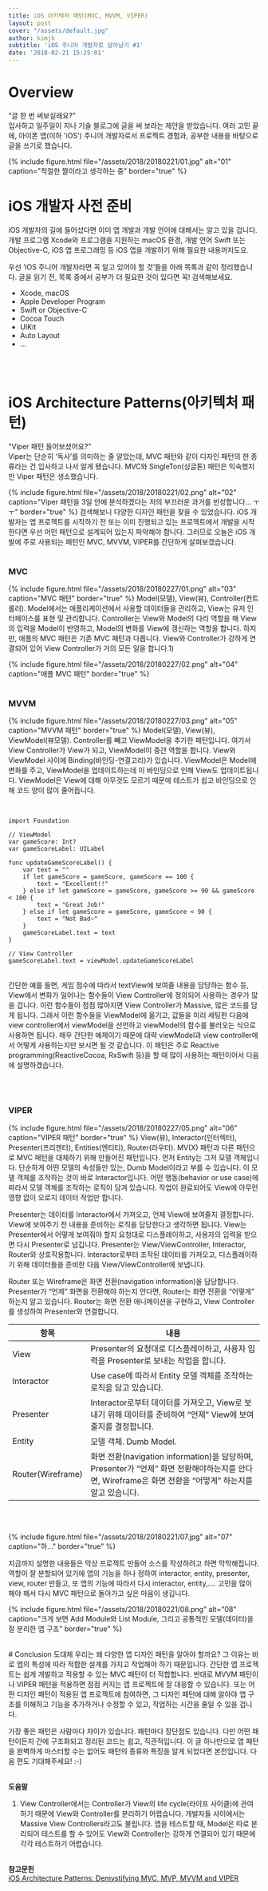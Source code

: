 ```yaml
---
title: iOS 아키텍처 패턴(MVC, MVVM, VIPER)
layout: post
cover: "/assets/default.jpg"
author: kimjh
subtitle: 'iOS 주니어 개발자로 살아남기 #1'
date: '2018-02-21 15:25:01'
---
```


# Overview
"글 한 번 써보실래요?" <br>
입사하고 일주일이 지나 기술 블로그에 글을 써 보라는 제안을 받았습니다. 여러 고민 끝에, 아이폰 앱(이하 'iOS') 주니어 개발자로서 프로젝트 경험과, 공부한 내용을 바탕으로 글을 쓰기로 했습니다. <br>

{% include figure.html file="/assets/2018/20180221/01.jpg" alt="01" caption="적절한 짤이라고 생각하는 중" border="true" %}<br>


# iOS 개발자 사전 준비
iOS 개발자의 길에 들어섰다면 이미 앱 개발과 개발 언어에 대해서는 알고 있을 겁니다. 개발 프로그램 Xcode와 프로그램을 지원하는 macOS 환경, 개발 언어 Swift 또는 Objective-C, iOS 앱 프로그래밍 등 iOS 앱을 개발하기 위해 필요한 내용까지도요. <br>

우선 ‘iOS 주니어 개발자라면 꼭 알고 있어야 할 것’들을 아래 목록과 같이 정리했습니다. 글을 읽기 전, 목록 중에서 공부가 더 필요한 것이 있다면 꼭! 검색해보세요. <br>

- Xcode, macOS
- Apple Developer Program
- Swift or Objective-C
- Cocoa Touch
- UIKit
- Auto Layout
- …

<br><br>
# iOS Architecture Patterns(아키텍처 패턴)
"Viper 패턴 들어보셨어요?" <br>
Viper는 단순히 ‘독사’를 의미하는 줄 알았는데, MVC 패턴와 같이 디자인 패턴의 한 종류라는 건 입사하고 나서 알게 됐습니다. MVC와 SingleTon(싱글톤) 패턴은 익숙했지만 Viper 패턴은 생소했습니다. <br>

{% include figure.html file="/assets/2018/20180221/02.png" alt="02" caption="Viper 패턴을 3일 안에 분석하겠다는 저의 부끄러운 과거를 반성합니다... ㅜㅜ" border="true" %}
검색해보니 다양한 디자인 패턴을 찾을 수 있었습니다. iOS 개발자는 앱 프로젝트를 시작하기 전 또는 이미 진행되고 있는 프로젝트에서 개발을 시작한다면 우선 어떤 패턴으로 설계되어 있는지 파악해야 합니다. 그러므로 오늘은 iOS 개발에 주로 사용되는 패턴인 MVC, MVVM, VIPER를 간단하게 살펴보겠습니다. <br><br>


### MVC
{% include figure.html file="/assets/2018/20180227/01.png" alt="03" caption="MVC 패턴" border="true" %}
Model(모델), View(뷰), Controller(컨트롤러). Model에서는 애플리케이션에서 사용할 데이터들을 관리하고, View는 유저 인터페이스를 표현 및 관리합니다. Controller는 View와 Model의 다리 역할을 해 View의 입력을 Model이 반영하고, Model의 변화를 View에 갱신하는 역할을 합니다. 하지만, 애플의 MVC 패턴은 기존 MVC 패턴과 다릅니다. View와 Controller가 강하게 연결되어 있어 View Controller가 거의 모든 일을 합니다.1) <br>

{% include figure.html file="/assets/2018/20180227/02.png" alt="04" caption="애플 MVC 패턴" border="true" %}
<br><br>

### MVVM
{% include figure.html file="/assets/2018/20180227/03.png" alt="05" caption="MVVM 패턴" border="true" %}
Model(모델), View(뷰), ViewModel(뷰모델). Controller를 빼고 ViewModel을 추가한 패턴입니다. 여기서 View Controller가 View가 되고, ViewModel이 중간 역할을 합니다. View와 ViewModel 사이에 Binding(바인딩-연결고리)가 있습니다. ViewModel은 Model에 변화를 주고, ViewModel을 업데이트하는데 이 바인딩으로 인해 View도 업데이트됩니다. ViewModel은 View에 대해 아무것도 모르기 때문에 테스트가 쉽고 바인딩으로 인해 코드 양이 많이 줄어듭니다.

<br>

```
import Foundation

// ViewModel
var gameScore: Int?
var gameScoreLabel: UILabel

func updateGameScoreLabel() {
    var text = ""
    if let gameScore = gameScore, gameScore == 100 {
        text = "Excellent!!"
    } else if let gameScore = gameScore, gameScore >= 90 && gameScore < 100 {
        text = "Great Job!"
    } else if let gameScore = gameScore, gameScore < 90 {
        text = "Not Bad~"
    }
    gameScoreLabel.text = text
}

// View Controller
gameScoreLabel.text = viewModel.updateGameScoreLabel
```

<br>
간단한 예를 들면, 게임 점수에 따라서 textView에 보여줄 내용을 담당하는 함수 등, View에서 변화가 일어나는 함수들이 View Controller에 정의되어 사용하는 경우가 많을 겁니다. 이런 함수들이 점점 많아지면 View Controller가 Massive, 많은 코드를 담게 됩니다. 그래서 이런 함수들을 ViewModel에 옮기고, 값들을 미리 세팅한 다음에 view controller에서 viewModel을 선언하고 viewModel의 함수를 불러오는 식으로 사용하면 됩니다. 매우 간단한 예제이기 때문에 대략 viewModel과 view controller에서 어떻게 사용하는지만 보시면 될 것 같습니다. 이 패턴은 주로 Reactive programming(ReactiveCocoa, RxSwift 등)을 할 때 많이 사용하는 패턴이어서 다음에 설명하겠습니다.

<br><br>
### VIPER
{% include figure.html file="/assets/2018/20180227/05.png" alt="06" caption="VIPER 패턴" border="true" %}
View(뷰), Interactor(인터렉터), Presenter(프리젠터), Entities(엔티티), Router(라우터). MV(X) 패턴과 다른 패턴으로 MVC 패턴을 대체하기 위해 만들어진 패턴입니다. 먼저 Entity는 그저 모델 객체입니다. 단순하게 어떤 모델의 속성들만 있는, Dumb Model이라고 부를 수 있습니다. 이 모델 객체를 조작하는 것이 바로 Interactor입니다. 어떤 행동(behavior or use case)에 따라서 모델 객체를 조작하는 로직이 담겨 있습니다. 작업이 완료되어도 View에 아무런 영향 없이 오로지 데이터 작업만 합니다.<br>

Presenter는 데이터를 Interactor에서 가져오고, 언제 View에 보여줄지 결정합니다. View에 보여주기 전 내용을 준비하는 로직을 담당한다고 생각하면 됩니다. View는 Presenter에서 어떻게 보여줘야 할지 요청대로 디스플레이하고, 사용자의 입력을 받으면 다시 Presenter로 넘깁니다. Presenter는 View/ViewController, Interactor, Router와 상호작용합니다. Interactor로부터 조작된 데이터를 가져오고, 디스플레이하기 위해 데이터들을 준비한 다음 View/ViewController에 보냅니다.<br>

Router 또는 Wireframe은 화면 전환(navigation information)을 담당합니다. Presenter가 “언제” 화면을 전환해야 하는지 안다면, Router는 화면 전환을 “어떻게” 하는지 알고 있습니다. Router는 화면 전환 애니메이션을 구현하고, View Controller를 생성하여 Presenter와 연결합니다.<br>

| 항목       | 내용 |
|------------|----|
| View | Presenter의 요청대로 디스플레이하고, 사용자 입력을 Presenter로 보내는 작업을 합니다. |
| Interactor | Use case에 따라서 Entity 모델 객체를 조작하는 로직을 담고 있습니다. |
| Presenter | Interactor로부터 데이터를 가져오고, View로 보내기 위해 데이터를 준비하여 “언제” View에 보여줄지를 결정합니다.|
| Entity| 모델 객체. Dumb Model. |
| Router(Wireframe) | 화면 전환(navigation information)을 담당하며, Presenter가 “언제” 화면 전환해야하는지를 안다면, Wireframe은 화면 전환을 “어떻게” 하는지를 알고 있습니다. |


<br><br>

{% include figure.html file="/assets/2018/20180221/07.jpg" alt="07" caption="하..." border="true" %}

지금까지 설명한 내용들은 막상 프로젝트 만들어 소스를 작성하려고 하면 막막해집니다. 역할이 잘 분할되어 있기에 앱의 기능을 하나 정하여 interactor, entity, presenter, view, router 만들고, 또 앱의 기능에 따라서 다시 interactor, entity,.... 고민을 많이 해야 해서 다시 MVC 패턴으로 돌아가고 싶은 마음이 생깁니다.<br>

{% include figure.html file="/assets/2018/20180221/08.png" alt="08" caption="크게 보면 Add Module와 List Module, 그리고 공통적인 모델(데이터)을 잘 분리한 앱 구조" border="true" %}

<br>
# Conclusion
도대체 우리는 왜 다양한 앱 디자인 패턴을 알아야 할까요? 그 이유는 바로 앱의 특성에 따라 적합한 설계를 가지고 작업해야 하기 때문입니다. 간단한 앱 프로젝트는 쉽게 개발하고 적용할 수 있는 MVC 패턴이 더 적합합니다. 반대로 MVVM 패턴이나 VIPER 패턴을 적용하면 점점 커지는 앱 프로젝트에 잘 대응할 수 있습니다. 또는 어떤 디자인 패턴이 적용된 앱 프로젝트에 참여하면, 그 디자인 패턴에 대해 알아야 앱 구조를 이해하고 기능을 추가하거나 수정할 수 있고, 작업하는 시간을 줄일 수 있을 겁니다.<br>

가장 좋은 패턴은 사람마다 차이가 있습니다. 패턴마다 장단점도 있습니다. 다만 어떤 패턴이든지 간에 구조화되고 정리된 코드는 쉽고, 직관적입니다. 이 글 하나만으로 앱 패턴을 완벽하게 마스터할 수는 없어도 패턴의 종류와 특징을 알게 되었다면 본전입니다. 다음 편도 기대해주세요! :-)
<br><br>

**도움말** <br>
1) View Controller에서는 Controller가 View의 life cycle(라이프 사이클)에 관여하기 때문에 View와 Controller를 분리하기 어렵습니다. 개발자들 사이에서는 Massive View Controllers라고도 불립니다. 앱을 테스트할 때, Model은 따로 분리되어 테스트를 할 수 있어도 View와 Controller는 강하게 연결되어 있기 때문에 각각 테스트하기 어렵습니다.  <br><br>

**참고문헌** <br>
[iOS Architecture Patterns: Demystifying MVC, MVP, MVVM and VIPER](https://medium.com/ios-os-x-development/ios-architecture-patterns-ecba4c38de52)
